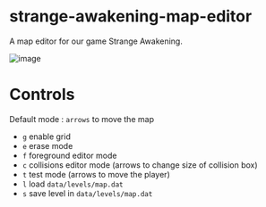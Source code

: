 # strange-awakening-map-editor
A map editor for our game Strange Awakening.

![image](https://github.com/motzmartin/strange-awakening-map-editor/assets/94078957/73eaef2c-0bf3-4725-b320-04c9181d55fe)

# Controls

Default mode : `arrows` to move the map

- `g` enable grid
- `e` erase mode
- `f` foreground editor mode
- `c` collisions editor mode (arrows to change size of collision box)
- `t` test mode (arrows to move the player)
- `l` load `data/levels/map.dat`
- `s` save level in `data/levels/map.dat`
